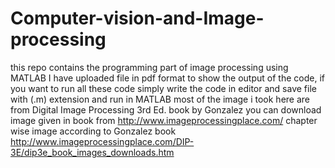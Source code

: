 # Computer-vision-and-Image-processing
this repo contains the programming part of image processing using MATLAB
I have uploaded file in pdf format to show the output of the code, if you want to run all these code simply write the code in editor and save file with (.m) extension and run in MATLAB
most of the image i took here are from Digital Image Processing  3rd Ed. book by Gonzalez
you can download image given in book from http://www.imageprocessingplace.com/ 
chapter wise image according to Gonzalez book http://www.imageprocessingplace.com/DIP-3E/dip3e_book_images_downloads.htm
